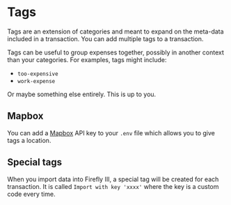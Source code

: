 # Tags

Tags are an extension of categories and meant to expand on the meta-data included in a transaction. You can add multiple tags to a transaction.

Tags can be useful to group expenses together, possibly in another context than your categories. For examples, tags might include:

* ``too-expensive``
* ``work-expense``

Or maybe something else entirely. This is up to you.

Mapbox
------

You can add a [Mapbox](https://www.mapbox.com/) API key to your ``.env`` file which allows you to give tags a location.

Special tags
------------

When you import data into Firefly III, a special tag will be created for each transaction. It is called `Import with key 'xxxx'` where the key is a custom code every time.